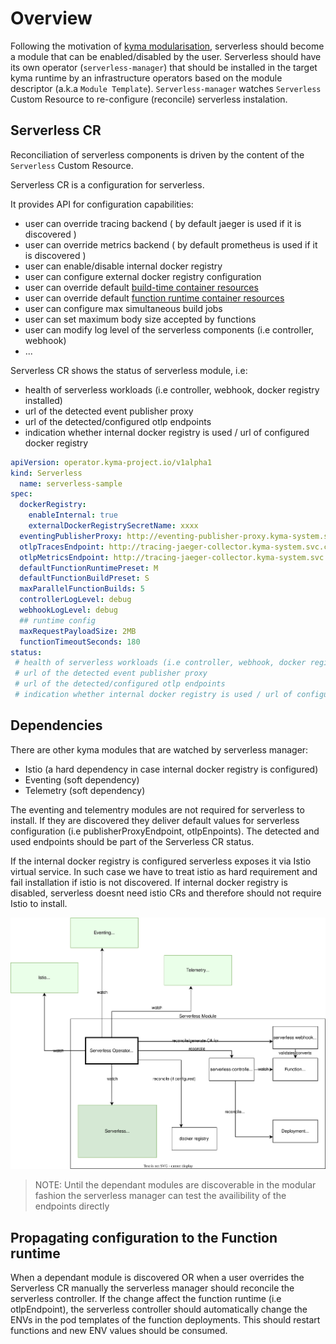 # Overview

Following the motivation of [kyma modularisation](https://github.com/kyma-project/community/tree/main/concepts/modularization), serverless should become a module that can be enabled/disabled by the user. 
Serverless should have its own operator (`serverless-manager`) that should be installed in the target kyma runtime by an infrastructure operators based on the module descriptor (a.k.a `Module Template`).
`Serverless-manager` watches `Serverless` Custom Resource to re-configure (reconcile) serverless instalation.

## Serverless CR

Reconciliation of serverless components is driven by the content of the `Serverless` Custom Resource.

Serverless CR is a configuration for serverless.

It provides API for configuration capabilities:
 - user can override tracing backend ( by default jaeger is used if it is discovered )
 - user can override metrics backend ( by default prometheus is used if it is discovered )
 - user can enable/disable internal docker registry
 - user can configure external docker registry configuration
 - user can override default [build-time container resources](https://kyma-project.io/docs/kyma/latest/05-technical-reference/svls-09-available-presets/)
 - user can override default [function runtime container resources](https://kyma-project.io/docs/kyma/latest/05-technical-reference/svls-09-available-presets/)
 - user can configure max simultaneous build jobs
 - user can set maximum body size accepted by functions
 - user can modify log level of the serverless components (i.e controller, webhook)
 - ...

 Serverless CR shows the status of serverless module, i.e:
 - health of serverless workloads (i.e controller, webhook, docker registry installed)
 - url of the detected event publisher proxy
 - url of the detected/configured otlp endpoints
 - indication whether internal docker registry is used / url of configured docker registry

```yaml
apiVersion: operator.kyma-project.io/v1alpha1
kind: Serverless
  name: serverless-sample
spec:
  dockerRegistry:
    enableInternal: true
    externalDockerRegistrySecretName: xxxx 
  eventingPublisherProxy: http://eventing-publisher-proxy.kyma-system.svc.cluster.local/publish
  otlpTracesEndpoint: http://tracing-jaeger-collector.kyma-system.svc.cluster.local:2342/v1/metrics ##<-- this is a dummy example
  otlpMetricsEndpoint: http://tracing-jaeger-collector.kyma-system.svc.cluster.local:4318/v1/trace
  defaultFunctionRuntimePreset: M
  defaultFunctionBuildPreset: S
  maxParallelFunctionBuilds: 5
  controllerLogLevel: debug
  webhookLogLevel: debug
  ## runtime config
  maxRequestPayloadSize: 2MB
  functionTimeoutSeconds: 180
status:
 # health of serverless workloads (i.e controller, webhook, docker registry installed)
 # url of the detected event publisher proxy
 # url of the detected/configured otlp endpoints
 # indication whether internal docker registry is used / url of configured docker registry
```

## Dependencies

There are other kyma modules that are watched by serverless manager:
 - Istio (a hard dependency in case internal docker registry is configured)
 - Eventing (soft dependency)
 - Telemetry (soft dependency)

The eventing and telementry modules are not required for serverless to install. If they are discovered they deliver default values for serverless configuration (i.e publisherProxyEndpoint, otlpEnpoints).
The detected and used endpoints should be part of the Serverless CR status.

If the internal docker registry is configured serverless exposes it via Istio virtual service. In such case we have to treat istio as hard requirement and fail installation if istio is not discovered.
If internal docker registry is disabled, serverless doesnt need istio CRs and therefore should not require Istio to install.

![deps](./assets/modular-serverless.drawio.svg)

>NOTE: Until the dependant modules are discoverable in the modular fashion the serverless manager can test the availibility of the endpoints directly

## Propagating configuration to the Function runtime

When a dependant module is discovered OR when a user overrides the Serverless CR manually the serverless manager should reconcile the serverless controller.
If the change affect the function runtime (i.e otlpEndpoint), the serverless controller should automatically change the ENVs in the pod templates of the function deployments. This should restart functions and new ENV values should be consumed.